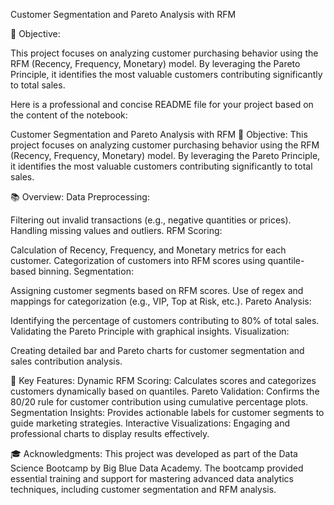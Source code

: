 Customer Segmentation and Pareto Analysis with RFM

🎯 Objective:

This project focuses on analyzing customer purchasing behavior using the RFM (Recency, Frequency, Monetary) model. By leveraging the Pareto Principle, it identifies the most valuable customers contributing significantly to total sales.


Here is a professional and concise README file for your project based on the content of the notebook:

Customer Segmentation and Pareto Analysis with RFM
🎯 Objective:
This project focuses on analyzing customer purchasing behavior using the RFM (Recency, Frequency, Monetary) model. By leveraging the Pareto Principle, it identifies the most valuable customers contributing significantly to total sales.

📚 Overview:
Data Preprocessing:

Filtering out invalid transactions (e.g., negative quantities or prices).
Handling missing values and outliers.
RFM Scoring:

Calculation of Recency, Frequency, and Monetary metrics for each customer.
Categorization of customers into RFM scores using quantile-based binning.
Segmentation:

Assigning customer segments based on RFM scores.
Use of regex and mappings for categorization (e.g., VIP, Top at Risk, etc.).
Pareto Analysis:

Identifying the percentage of customers contributing to 80% of total sales.
Validating the Pareto Principle with graphical insights.
Visualization:

Creating detailed bar and Pareto charts for customer segmentation and sales contribution analysis.

🚀 Key Features:
Dynamic RFM Scoring: Calculates scores and categorizes customers dynamically based on quantiles.
Pareto Validation: Confirms the 80/20 rule for customer contribution using cumulative percentage plots.
Segmentation Insights: Provides actionable labels for customer segments to guide marketing strategies.
Interactive Visualizations: Engaging and professional charts to display results effectively.

🎓 Acknowledgments:
This project was developed as part of the Data Science Bootcamp by Big Blue Data Academy. The bootcamp provided essential training and support for mastering advanced data analytics techniques, including customer segmentation and RFM analysis.

